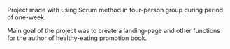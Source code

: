 Project made with using Scrum method in four-person group during period of one-week.

Main goal of the project was to create a landing-page and other functions for the author of healthy-eating promotion book.

